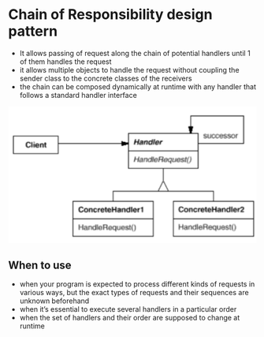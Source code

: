 # Chain of Responsibility design pattern

- It allows passing of request along the chain of potential handlers until 1 of them handles the request
- it allows multiple objects to handle the request without coupling the sender class to the concrete classes of the receivers
- the chain can be composed dynamically at runtime with any handler that follows a standard handler interface

![Chain of Responsibility](../../images/chain_of_responsibility.png)

## When to use

- when your program is expected to process different kinds of requests in various ways, but the exact types of requests and their sequences are unknown beforehand
- when it’s essential to execute several handlers in a particular order
- when the set of handlers and their order are supposed to change at runtime
